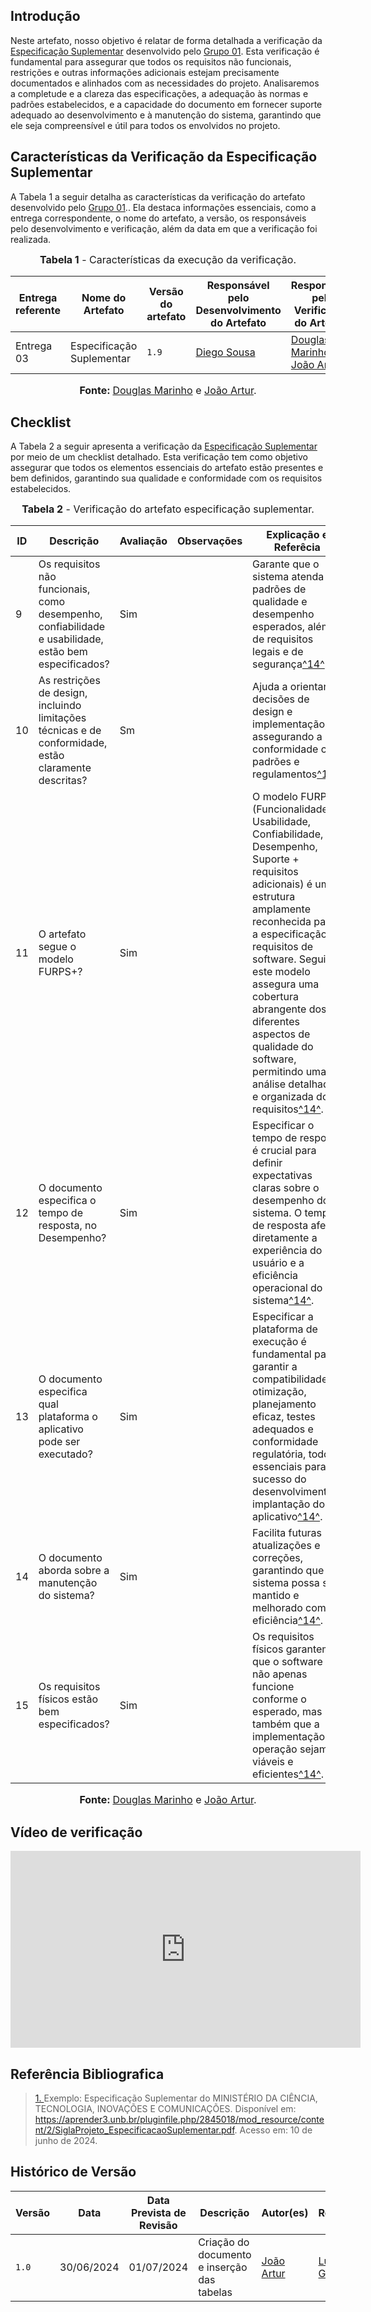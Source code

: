 ## <a>Introdução</a>

Neste artefato, nosso objetivo é relatar de forma detalhada a verificação da [Especificação Suplementar](https://requisitos-de-software.github.io/2024.1-DiarioOficialdaUniao/modelagem/especificacao/) desenvolvido pelo <a href="https://requisitos-de-software.github.io/2024.1-DiarioOficialdaUniao/">Grupo 01</a>.  Esta verificação é fundamental para assegurar que todos os requisitos não funcionais, restrições e outras informações adicionais estejam precisamente documentados e alinhados com as necessidades do projeto. Analisaremos a completude e a clareza das especificações, a adequação às normas e padrões estabelecidos, e a capacidade do documento em fornecer suporte adequado ao desenvolvimento e à manutenção do sistema, garantindo que ele seja compreensível e útil para todos os envolvidos no projeto.

## <a>Características da Verificação da Especificação Suplementar</a>

A Tabela 1 a seguir detalha as características da verificação do artefato desenvolvido pelo <a href="https://requisitos-de-software.github.io/2024.1-DiarioOficialdaUniao/">Grupo 01</a>.. Ela destaca informações essenciais, como a entrega correspondente, o nome do artefato, a versão, os responsáveis pelo desenvolvimento e verificação, além da data em que a verificação foi realizada.

<center>

<font size="3"><p style="text-align: center"><b>Tabela 1</b> - Características da execução da verificação.</p></font>

|**Entrega referente**|**Nome do Artefato**|**Versão do artefato**|**Responsável pelo Desenvolvimento do Artefato**|**Responsável pela Verificação do Artefato**|**Data da Verificação**|
|---------|---------|---------|-----------|------------------|------|
|Entrega 03|Especificação Suplementar|`1.9`|[Diego Sousa](https://github.com/DiegoSousaLeite)|[Douglas Marinho](https://github.com/M4RINH0) e [João Artur](https://github.com/joao-artl)|01/07/2024|

<font size="3"><p style="text-align: center"><b>Fonte: </b> [Douglas Marinho](https://github.com/M4RINH0) e [João Artur](https://github.com/joao-artl).</p></font>
</center>


## <a>Checklist</a>

A Tabela 2 a seguir apresenta a verificação da [Especificação Suplementar](https://requisitos-de-software.github.io/2024.1-DiarioOficialdaUniao/modelagem/especificacao/) por meio de um checklist detalhado. Esta verificação tem como objetivo assegurar que todos os elementos essenciais do artefato estão presentes e bem definidos, garantindo sua qualidade e conformidade com os requisitos estabelecidos.

<center>

<font size="3"><p style="text-align: center"><b>Tabela 2</b> - Verificação do artefato especificação suplementar.</p></font>

| **ID** | **Descrição** | **Avaliação** | **Observações** | **Explicação e Referêcia** |
| ---- | ----------- | ----------- | ------------- | ------------- |
| 9 | Os requisitos não funcionais, como desempenho, confiabilidade e usabilidade, estão bem especificados? | Sim  |  | Garante que o sistema atenda a padrões de qualidade e desempenho esperados, além de requisitos legais e de segurança<a id="anchor_14" href="#REF14">^14^</a>. |
| 10 | As restrições de design, incluindo limitações técnicas e de conformidade, estão claramente descritas? | Sm |  | Ajuda a orientar as decisões de design e implementação, assegurando a conformidade com padrões e regulamentos<a id="anchor_14" href="#REF14">^14^</a>. |
| 11 | O artefato segue o modelo FURPS+? | Sim |  | O modelo FURPS+ (Funcionalidade, Usabilidade, Confiabilidade, Desempenho, Suporte + requisitos adicionais) é uma estrutura amplamente reconhecida para a especificação de requisitos de software. Seguir este modelo assegura uma cobertura abrangente dos diferentes aspectos de qualidade do software, permitindo uma análise detalhada e organizada dos requisitos<a id="anchor_14" href="#REF14">^14^</a>. |
| 12 | O documento especifica o tempo de resposta, no Desempenho? | Sim  |  | Especificar o tempo de resposta é crucial para definir expectativas claras sobre o desempenho do sistema. O tempo de resposta afeta diretamente a experiência do usuário e a eficiência operacional do sistema<a id="anchor_14" href="#REF14">^14^</a>. |
| 13 | O documento especifica qual plataforma o aplicativo pode ser executado? | Sim |  | Especificar a plataforma de execução é fundamental para garantir a compatibilidade, otimização, planejamento eficaz, testes adequados e conformidade regulatória, todos essenciais para o sucesso do desenvolvimento e implantação do aplicativo<a id="anchor_14" href="#REF14">^14^</a>. |
| 14 | O documento aborda sobre a manutenção do sistema? | Sim  |  | Facilita futuras atualizações e correções, garantindo que o sistema possa ser mantido e melhorado com eficiência<a id="anchor_14" href="#REF14">^14^</a>. |
| 15 | Os requisitos físicos estão bem especificados? | Sim  |  | Os requisitos físicos garantem que o software não apenas funcione conforme o esperado, mas também que a implementação e operação sejam viáveis e eficientes<a id="anchor_14" href="#REF14">^14^</a>. |

<font size="3"><p style="text-align: center"><b>Fonte: </b> [Douglas Marinho](https://github.com/M4RINH0) e [João Artur](https://github.com/joao-artl).</p></font>
</center>

## <a> Vídeo de verificação </a>

<iframe width="560" height="315" src="https://www.youtube.com/embed/ZJIFnnPmUyE?si=K7LCHjT32KURTlJ_" title="YouTube video player" frameborder="0" allow="accelerometer; autoplay; clipboard-write; encrypted-media; gyroscope; picture-in-picture; web-share" referrerpolicy="strict-origin-when-cross-origin" allowfullscreen></iframe>

## <a>Referência Bibliografica</a>
> <a id="REF1" href="#anchor_1"> 1. </a> Exemplo: Especificação Suplementar do MINISTÉRIO DA CIÊNCIA, TECNOLOGIA, INOVAÇÕES E COMUNICAÇÕES. Disponível em: <https://aprender3.unb.br/pluginfile.php/2845018/mod_resource/content/2/SiglaProjeto_EspecificacaoSuplementar.pdf>. Acesso em: 10 de junho de 2024.

## <a>Histórico de Versão</a>

| Versão| Data | Data Prevista de Revisão| Descrição  | Autor(es)  | Revisor(es) |
| ------- | ------ | ------ | ------- | -------- | -------- |
| `1.0` | 30/06/2024 | 01/07/2024 | Criação do documento e inserção das tabelas |[João Artur](https://github.com/joao-artl)  | [Luiz Gustavo](https://github.com/LuizGust4vo) |